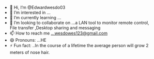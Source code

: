 - 👋 Hi, I’m @Edwardwesdo03
- 👀 I’m interested in ...
- 🌱 I’m currently learning ...
- 💞️ I’m looking to collaborate on ...a LAN tool to monitor remote control, File transfer ,Desktop sharing and messaging
- 📫 How to reach me ...wesdowes123@gmail.com
- 😄 Pronouns: ...HE
- ⚡ Fun fact: ..In the course of a lifetime the average person will grow 2 meters of nose hair.

<!---
Edwardwesdo03/Edwardwesdo03 is a ✨ special ✨ repository because its `README.md` (this file) appears on your GitHub profile.
You can click the Preview link to take a look at your changes.
--->
